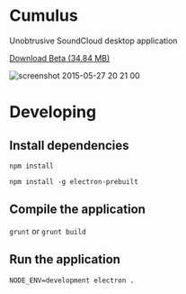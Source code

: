 # Cumulus
Unobtrusive SoundCloud desktop application

[Download Beta (34.84 MB)](https://www.dropbox.com/s/w5lo9fqsb4hwipr/Cumulus.zip?dl=0)

![screenshot 2015-05-27 20 21 00](https://cloud.githubusercontent.com/assets/868844/7845299/5810af32-04b6-11e5-8465-45c611a418b7.png)

# Developing

## Install dependencies
`npm install`

`npm install -g electron-prebuilt`

## Compile the application
`grunt` or `grunt build`

## Run the application
`NODE_ENV=development electron .`
